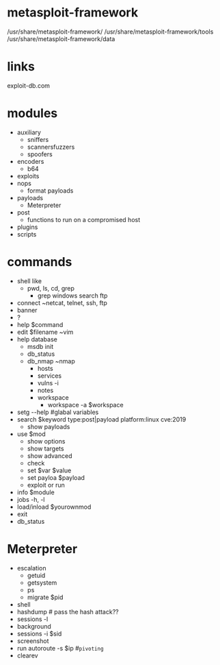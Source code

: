 # metasploit-framework
/usr/share/metasploit-framework/
/usr/share/metasploit-framework/tools
/usr/share/metasploit-framework/data

# links
exploit-db.com

# modules
- auxiliary
  - sniffers
  - scannersfuzzers
  - spoofers
- encoders
  - b64
- exploits
- nops  
  - format payloads
- payloads
  - Meterpreter
- post
  - functions to run on a compromised host
- plugins
- scripts

# commands
- shell like
  - pwd, ls, cd, grep
    - grep windows search ftp
- connect ~netcat, telnet, ssh, ftp
- banner
- ?
- help $command
- edit $filename ~vim
- help database 
  - msdb init
  - db_status
  - db_nmap ~nmap
    - hosts
    - services
    - vulns -i
    - notes
    - workspace
      - workspace -a $workspace
- setg --help #glabal variables
- search $keyword type:post|payload platform:linux cve:2019
  - show payloads
- use $mod
  - show options
  - show targets
  - show advanced 
  - check
  - set $var $value
  - set payloa $payload
  - exploit or run
- info $module
- jobs -h, -l
- load/inload $yourownmod
- exit
- db_status

# Meterpreter 
- escalation
  - getuid
  - getsystem
  - ps
  - migrate $pid
- shell
- hashdump # pass the hash attack??
- sessions -l
- background
- sessions -i $sid
- screenshot
- run autoroute -s $ip #`pivoting`
- clearev
